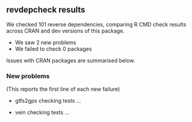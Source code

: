 ## revdepcheck results

We checked 101 reverse dependencies, comparing R CMD check results across CRAN and dev versions of this package.

 * We saw 2 new problems
 * We failed to check 0 packages

Issues with CRAN packages are summarised below.

### New problems
(This reports the first line of each new failure)

* gtfs2gps
  checking tests ...

* vein
  checking tests ...

